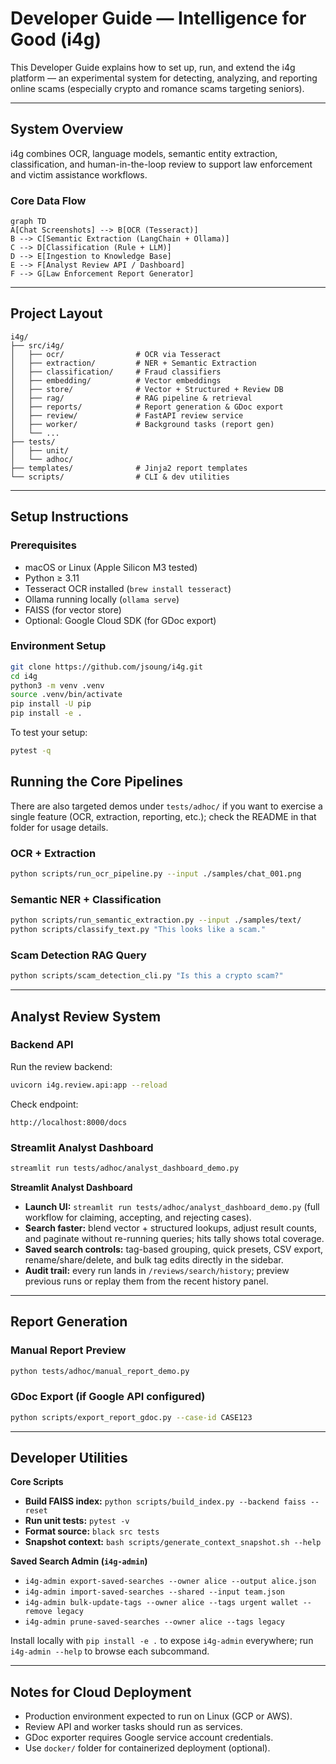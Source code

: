 # Developer Guide — Intelligence for Good (i4g)

This Developer Guide explains how to set up, run, and extend the i4g platform — an experimental system for detecting, analyzing, and reporting online scams (especially crypto and romance scams targeting seniors).

---

## System Overview

i4g combines OCR, language models, semantic entity extraction, classification, and human-in-the-loop review to support law enforcement and victim assistance workflows.

### Core Data Flow

```mermaid
graph TD
A[Chat Screenshots] --> B[OCR (Tesseract)]
B --> C[Semantic Extraction (LangChain + Ollama)]
C --> D[Classification (Rule + LLM)]
D --> E[Ingestion to Knowledge Base]
E --> F[Analyst Review API / Dashboard]
F --> G[Law Enforcement Report Generator]
```

---

## Project Layout

```
i4g/
├── src/i4g/
│   ├── ocr/                # OCR via Tesseract
│   ├── extraction/         # NER + Semantic Extraction
│   ├── classification/     # Fraud classifiers
│   ├── embedding/          # Vector embeddings
│   ├── store/              # Vector + Structured + Review DB
│   ├── rag/                # RAG pipeline & retrieval
│   ├── reports/            # Report generation & GDoc export
│   ├── review/             # FastAPI review service
│   ├── worker/             # Background tasks (report gen)
│   └── ...
├── tests/
│   ├── unit/
│   └── adhoc/
├── templates/              # Jinja2 report templates
└── scripts/                # CLI & dev utilities
```

---

## Setup Instructions

### Prerequisites

- macOS or Linux (Apple Silicon M3 tested)
- Python ≥ 3.11
- Tesseract OCR installed (`brew install tesseract`)
- Ollama running locally (`ollama serve`)
- FAISS (for vector store)
- Optional: Google Cloud SDK (for GDoc export)

### Environment Setup

```bash
git clone https://github.com/jsoung/i4g.git
cd i4g
python3 -m venv .venv
source .venv/bin/activate
pip install -U pip
pip install -e .
```

To test your setup:

```bash
pytest -q
```


## Running the Core Pipelines

There are also targeted demos under `tests/adhoc/` if you want to exercise a single feature (OCR, extraction, reporting, etc.); check the README in that folder for usage details.

### OCR + Extraction

```bash
python scripts/run_ocr_pipeline.py --input ./samples/chat_001.png
```

### Semantic NER + Classification

```bash
python scripts/run_semantic_extraction.py --input ./samples/text/
python scripts/classify_text.py "This looks like a scam."
```

### Scam Detection RAG Query

```bash
python scripts/scam_detection_cli.py "Is this a crypto scam?"
```

---

## Analyst Review System

### Backend API

Run the review backend:

```bash
uvicorn i4g.review.api:app --reload
```

Check endpoint:
```
http://localhost:8000/docs
```

### Streamlit Analyst Dashboard

```bash
streamlit run tests/adhoc/analyst_dashboard_demo.py
```

**Streamlit Analyst Dashboard**

- **Launch UI:** `streamlit run tests/adhoc/analyst_dashboard_demo.py` (full workflow for claiming, accepting, and rejecting cases).
- **Search faster:** blend vector + structured lookups, adjust result counts, and paginate without re-running queries; hits tally shows total coverage.
- **Saved search controls:** tag-based grouping, quick presets, CSV export, rename/share/delete, and bulk tag edits directly in the sidebar.
- **Audit trail:** every run lands in `/reviews/search/history`; preview previous runs or replay them from the recent history panel.

---

## Report Generation

### Manual Report Preview

```bash
python tests/adhoc/manual_report_demo.py
```

### GDoc Export (if Google API configured)

```bash
python scripts/export_report_gdoc.py --case-id CASE123
```

---

## Developer Utilities

**Core Scripts**

- **Build FAISS index:** `python scripts/build_index.py --backend faiss --reset`
- **Run unit tests:** `pytest -v`
- **Format source:** `black src tests`
- **Snapshot context:** `bash scripts/generate_context_snapshot.sh --help`

**Saved Search Admin (`i4g-admin`)**

- `i4g-admin export-saved-searches --owner alice --output alice.json`
- `i4g-admin import-saved-searches --shared --input team.json`
- `i4g-admin bulk-update-tags --owner alice --tags urgent wallet --remove legacy`
- `i4g-admin prune-saved-searches --owner alice --tags legacy`

Install locally with `pip install -e .` to expose `i4g-admin` everywhere; run `i4g-admin --help` to browse each subcommand.

---

## Notes for Cloud Deployment

- Production environment expected to run on Linux (GCP or AWS).
- Review API and worker tasks should run as services.
- GDoc exporter requires Google service account credentials.
- Use `docker/` folder for containerized deployment (optional).
